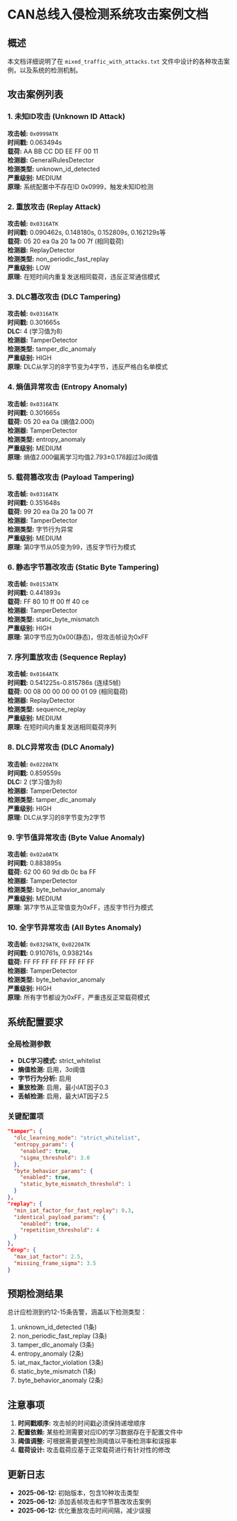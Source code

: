 # CAN总线入侵检测系统攻击案例文档

## 概述
本文档详细说明了在 `mixed_traffic_with_attacks.txt` 文件中设计的各种攻击案例，以及系统的检测机制。

## 攻击案例列表

### 1. 未知ID攻击 (Unknown ID Attack)
**攻击帧:** `0x0999ATK`  
**时间戳:** 0.063494s  
**载荷:** AA BB CC DD EE FF 00 11  
**检测器:** GeneralRulesDetector  
**检测类型:** unknown_id_detected  
**严重级别:** MEDIUM  
**原理:** 系统配置中不存在ID 0x0999，触发未知ID检测

### 2. 重放攻击 (Replay Attack)
**攻击帧:** `0x0316ATK`  
**时间戳:** 0.090462s, 0.148180s, 0.152809s, 0.162129s等  
**载荷:** 05 20 ea 0a 20 1a 00 7f (相同载荷)  
**检测器:** ReplayDetector  
**检测类型:** non_periodic_fast_replay  
**严重级别:** LOW  
**原理:** 在短时间内重复发送相同载荷，违反正常通信模式

### 3. DLC篡改攻击 (DLC Tampering)
**攻击帧:** `0x0316ATK`  
**时间戳:** 0.301665s  
**DLC:** 4 (学习值为8)  
**检测器:** TamperDetector  
**检测类型:** tamper_dlc_anomaly  
**严重级别:** HIGH  
**原理:** DLC从学习的8字节变为4字节，违反严格白名单模式

### 4. 熵值异常攻击 (Entropy Anomaly)
**攻击帧:** `0x0316ATK`  
**时间戳:** 0.301665s  
**载荷:** 05 20 ea 0a (熵值2.000)  
**检测器:** TamperDetector  
**检测类型:** entropy_anomaly  
**严重级别:** MEDIUM  
**原理:** 熵值2.000偏离学习均值2.793±0.178超过3σ阈值

### 5. 载荷篡改攻击 (Payload Tampering)
**攻击帧:** `0x0316ATK`  
**时间戳:** 0.351648s  
**载荷:** 99 20 ea 0a 20 1a 00 7f  
**检测器:** TamperDetector  
**检测类型:** 字节行为异常  
**严重级别:** MEDIUM  
**原理:** 第0字节从05变为99，违反字节行为模式

### 6. 静态字节篡改攻击 (Static Byte Tampering)
**攻击帧:** `0x0153ATK`  
**时间戳:** 0.441893s  
**载荷:** FF 80 10 ff 00 ff 40 ce  
**检测器:** TamperDetector  
**检测类型:** static_byte_mismatch  
**严重级别:** HIGH  
**原理:** 第0字节应为0x00(静态)，但攻击帧设为0xFF

### 7. 序列重放攻击 (Sequence Replay)
**攻击帧:** `0x0164ATK`  
**时间戳:** 0.541225s-0.815786s (连续5帧)  
**载荷:** 00 08 00 00 00 00 01 09 (相同载荷)  
**检测器:** ReplayDetector  
**检测类型:** sequence_replay  
**严重级别:** MEDIUM  
**原理:** 在短时间内重复发送相同载荷序列

### 8. DLC异常攻击 (DLC Anomaly)
**攻击帧:** `0x0220ATK`  
**时间戳:** 0.859559s  
**DLC:** 2 (学习值为8)  
**检测器:** TamperDetector  
**检测类型:** tamper_dlc_anomaly  
**严重级别:** HIGH  
**原理:** DLC从学习的8字节变为2字节

### 9. 字节值异常攻击 (Byte Value Anomaly)
**攻击帧:** `0x02a0ATK`  
**时间戳:** 0.883895s  
**载荷:** 62 00 60 9d db 0c ba FF  
**检测器:** TamperDetector  
**检测类型:** byte_behavior_anomaly  
**严重级别:** MEDIUM  
**原理:** 第7字节从正常值变为0xFF，违反字节行为模式

### 10. 全字节异常攻击 (All Bytes Anomaly)
**攻击帧:** `0x0329ATK`, `0x0220ATK`  
**时间戳:** 0.910761s, 0.938214s  
**载荷:** FF FF FF FF FF FF FF FF  
**检测器:** TamperDetector  
**检测类型:** byte_behavior_anomaly  
**严重级别:** HIGH  
**原理:** 所有字节都设为0xFF，严重违反正常载荷模式

## 系统配置要求

### 全局检测参数
- **DLC学习模式:** strict_whitelist
- **熵值检测:** 启用，3σ阈值
- **字节行为分析:** 启用
- **重放检测:** 启用，最小IAT因子0.3
- **丢帧检测:** 启用，最大IAT因子2.5

### 关键配置项
```json
"tamper": {
  "dlc_learning_mode": "strict_whitelist",
  "entropy_params": {
    "enabled": true,
    "sigma_threshold": 3.0
  },
  "byte_behavior_params": {
    "enabled": true,
    "static_byte_mismatch_threshold": 1
  }
},
"replay": {
  "min_iat_factor_for_fast_replay": 0.3,
  "identical_payload_params": {
    "enabled": true,
    "repetition_threshold": 4
  }
},
"drop": {
  "max_iat_factor": 2.5,
  "missing_frame_sigma": 3.5
}
```

## 预期检测结果

总计应检测到约12-15条告警，涵盖以下检测类型：
1. unknown_id_detected (1条)
2. non_periodic_fast_replay (3条)
3. tamper_dlc_anomaly (3条)
4. entropy_anomaly (2条)
5. iat_max_factor_violation (3条)
6. static_byte_mismatch (1条)
7. byte_behavior_anomaly (2条)

## 注意事项

1. **时间戳顺序:** 攻击帧的时间戳必须保持递增顺序
2. **配置依赖:** 某些检测需要对应ID的学习数据存在于配置文件中
3. **阈值调整:** 可根据需要调整检测阈值以平衡检测率和误报率
4. **载荷设计:** 攻击载荷应基于正常载荷进行有针对性的修改

## 更新日志

- **2025-06-12:** 初始版本，包含10种攻击类型
- **2025-06-12:** 添加丢帧攻击和字节篡改攻击案例
- **2025-06-12:** 优化重放攻击时间间隔，减少误报